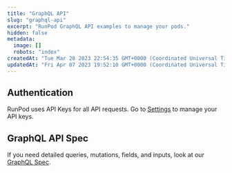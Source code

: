 ```yaml
---
title: "GraphQL API"
slug: "graphql-api"
excerpt: "RunPod GraphQL API examples to manage your pods."
hidden: false
metadata: 
  image: []
  robots: "index"
createdAt: "Tue Mar 28 2023 22:54:35 GMT+0000 (Coordinated Universal Time)"
updatedAt: "Fri Apr 07 2023 19:52:10 GMT+0000 (Coordinated Universal Time)"
---
```


## Authentication

RunPod uses API Keys for all API requests. Go to [Settings](https://www.runpod.io/console/user/settings) to manage your API keys.

## GraphQL API Spec

If you need detailed queries, mutations, fields, and inputs, look at our [GraphQL Spec](https://graphql-spec.runpod.io/).
